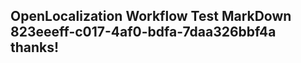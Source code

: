 <properties
ms.topic="hero-topic"
ms.test1="hero-topic"
ms.test2="test"/>


## OpenLocalization Workflow Test MarkDown 823eeeff-c017-4af0-bdfa-7daa326bbf4a thanks!



<!--HONumber=Aug16_HO4-->


